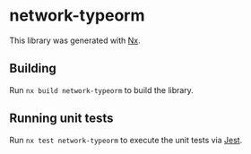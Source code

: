 # network-typeorm

This library was generated with [Nx](https://nx.dev).

## Building

Run `nx build network-typeorm` to build the library.

## Running unit tests

Run `nx test network-typeorm` to execute the unit tests via [Jest](https://jestjs.io).
